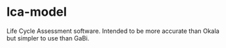 # lca-model
Life Cycle Assessment software. Intended to be more accurate than Okala but simpler to use than GaBi.
